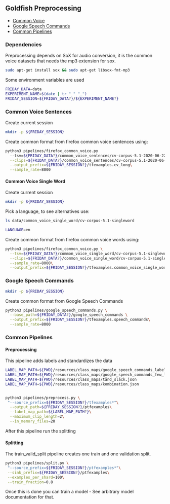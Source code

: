 ## Goldfish Preprocessing

- [Common Voice](#common-voice)
- [Google Speech Commands](#google-speech-commands)
- [Common Pipelines](#common-pipelines)


### Dependencies

Preprocessing depends on SoX for audio conversion, it is the common voice datasets that needs the mp3 extension for sox.

```bash
sudo apt-get install sox && sudo apt-get libsox-fmt-mp3
```

Some environment variables are used 

```bash 
FRIDAY_DATA=data
EXPERIMENT_NAME=$(date | tr " " "_")
FRIDAY_SESSION=${FRIDAY_DATA?}/${EXPERIMENT_NAME?}
```

### Common Voice Sentences

Create current session

```bash
mkdir -p ${FRIDAY_SESSION}
```

Create common format from firefox common voice sentences using:

```bash
python3 pipelines/firefox_common_voice.py 
  --tsv=${FRIDAY_DATA?}/common_voice_sentences/cv-corpus-5.1-2020-06-22/sv-SE/validated.tsv \
  --clips=${FRIDAY_DATA?}/common_voice_sentences/cv-corpus-5.1-2020-06-22/sv-SE/clips \
  --output_prefix=${FRIDAY_SESSION?}/tfexamples.cv_long\
  --sample_rate=8000
```

#### Common Voice Single Word

Create current session

```bash
mkdir -p ${FRIDAY_SESSION}
```
Pick a language, to see alternatives use:

```bash
ls data/common_voice_single_word/cv-corpus-5.1-singleword
```

```bash
LANGUAGE=en
```

Create common format from firefox common voice words using:

```bash
python3 pipelines/firefox_common_voice.py \
  --tsv=${FRIDAY_DATA?}/common_voice_single_word/cv-corpus-5.1-singleword/${LANGUAGE?}/validated.tsv \
  --clips=${FRIDAY_DATA?}/common_voice_single_word/cv-corpus-5.1-singleword/${LANGUAGE?}/clips \
  --sample_rate=8000\
  --output_prefix=${FRIDAY_SESSION?}/tfexamples.common_voice_single_word
```

### Google Speech Commands

```bash
mkdir -p ${FRIDAY_SESSION}
```

Create common format from Google Speech Commands

```bash
python3 pipelines/google_speech_commands.py \
  --base_path=${FRIDAY_DATA?}/google_speech_commands \
  --output_prefix=${FRIDAY_SESSION?}/tfexamples.speech_commands\
  --sample_rate=8000
```


### Common Pipelines

#### Preprocessing

This pipeline adds labels and standardizes the data

```bash
LABEL_MAP_PATH=${PWD}/resources/class_maps/google_speech_commands_label_map.json
LABEL_MAP_PATH=${PWD}/resources/class_maps/google_speech_commands_few_label_map.json
LABEL_MAP_PATH=${PWD}/resources/class_maps/tänd_släck.json
LABEL_MAP_PATH=${PWD}/resources/class_maps/kombination.json


python3 pipelines/preprocess.py \
 "--source_prefix=${FRIDAY_SESSION?}/tfexamples*"\
  --output_path=${FRIDAY_SESSION?}/ptfexamples\
  --label_map_path=${LABEL_MAP_PATH?}\
  --maximum_clip_length=2\
  --in_memory_files=20
```

After this pipeline run the splitting

#### Splitting

The train_valid_split pipeline creates one train and one validation split.

```bash
python3 pipelines/split.py \
 "--source_prefix=${FRIDAY_SESSION?}/ptfexamples*"\
 --sink_prefix=${FRIDAY_SESSION?}/ptfexamples\
 --examples_per_shard=100\
 --train_fraction=0.8
```

Once this is done you can train a model - See arbitrary model documentation for that.

